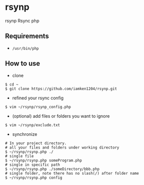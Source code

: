 # rsynp
rsynp Rsync php

## Requirements
* `/usr/bin/php`

## How to use
* clone
```shell
$ cd ~
$ git clone https://github.com/iamken1204/rsynp.git
```

* refined your rsync config
```shell
$ vim ~/rsynp/rsynp_config.php
```

* (optional) add files or folders you want to ignore
```shell
$ vim ~/rsynp/exclude.txt
```

* synchronize
```shell
# In your project directory.
# all your files and folders under working directory
$ ~/rsynp/rsynp.php ./
# single file
$ ~/rsynp/rsynp.php someProgram.php
# single in specific path
$ ~/rsynp/rsynp.php ./someDirectory/bbb.php
# single folder, note there has no slash(/) after folder name
$ ~/rsynp/rsynp.php config
```
